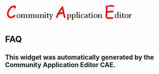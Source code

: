 ![CAE](https://github.com/CAE-Community-Application-Editor/application-FAQ-TestApp/blob/gh-pages/frontendComponent-FAQ/img/logo.png)  

FAQ
===================


This widget was automatically generated by the Community Application Editor CAE.  
---------------
